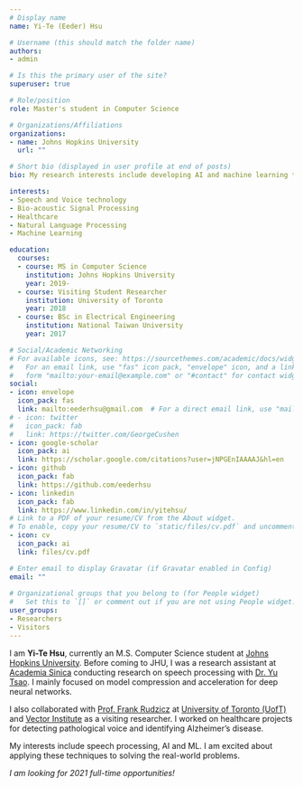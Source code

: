```yaml
---
# Display name
name: Yi-Te (Eeder) Hsu

# Username (this should match the folder name)
authors:
- admin

# Is this the primary user of the site?
superuser: true

# Role/position
role: Master's student in Computer Science

# Organizations/Affiliations
organizations:
- name: Johns Hopkins University
  url: ""

# Short bio (displayed in user profile at end of posts)
bio: My research interests include developing AI and machine learning techniques to provide better healthcare system.

interests:
- Speech and Voice technology
- Bio-acoustic Signal Processing
- Healthcare
- Natural Language Processing
- Machine Learning

education:
  courses:
  - course: MS in Computer Science
    institution: Johns Hopkins University
    year: 2019-
  - course: Visiting Student Researcher
    institution: University of Toronto
    year: 2018
  - course: BSc in Electrical Engineering
    institution: National Taiwan University
    year: 2017

# Social/Academic Networking
# For available icons, see: https://sourcethemes.com/academic/docs/widgets/#icons
#   For an email link, use "fas" icon pack, "envelope" icon, and a link in the
#   form "mailto:your-email@example.com" or "#contact" for contact widget.
social:
- icon: envelope
  icon_pack: fas
  link: mailto:eederhsu@gmail.com  # For a direct email link, use "mailto:eederhsu@gmail.com".
# - icon: twitter
#   icon_pack: fab
#   link: https://twitter.com/GeorgeCushen
- icon: google-scholar
  icon_pack: ai
  link: https://scholar.google.com/citations?user=jNPGEnIAAAAJ&hl=en
- icon: github
  icon_pack: fab
  link: https://github.com/eederhsu
- icon: linkedin
  icon_pack: fab
  link: https://www.linkedin.com/in/yitehsu/
# Link to a PDF of your resume/CV from the About widget.
# To enable, copy your resume/CV to `static/files/cv.pdf` and uncomment the lines below.  
- icon: cv
  icon_pack: ai
  link: files/cv.pdf

# Enter email to display Gravatar (if Gravatar enabled in Config)
email: ""
  
# Organizational groups that you belong to (for People widget)
#   Set this to `[]` or comment out if you are not using People widget.  
user_groups:
- Researchers
- Visitors
---
```


I am **Yi-Te Hsu**, currently an M.S. Computer Science student at [Johns Hopkins University](https://www.jhu.edu/). 
Before coming to JHU, I was a research assistant at [Academia Sinica](https://www.sinica.edu.tw/en) conducting research on speech processing with [Dr. Yu Tsao](https://www.citi.sinica.edu.tw/pages/yu.tsao/index_en.html). I mainly focused on model compression and acceleration for deep neural networks. 

I also collaborated with [Prof. Frank Rudzicz](http://www.cs.toronto.edu/~frank/index.html) at [University of Toronto (UofT)](https://www.utoronto.ca/) and [Vector Institute](https://vectorinstitute.ai/) as a visiting researcher. I worked on healthcare projects for detecting pathological voice and identifying Alzheimer’s disease. 

My interests include speech processing, AI and ML. I am excited about applying these techniques to solving the real-world problems.



*I am looking for 2021 full-time opportunities!*
